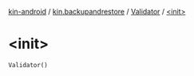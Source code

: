 [kin-android](../../index.md) / [kin.backupandrestore](../index.md) / [Validator](index.md) / [&lt;init&gt;](./-init-.md)

# &lt;init&gt;

`Validator()`